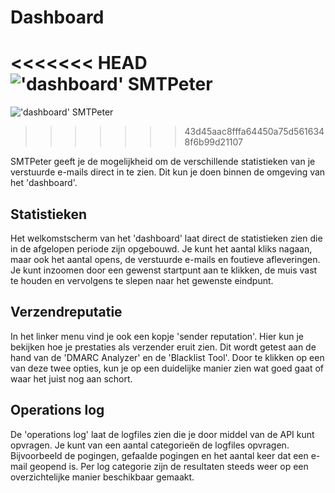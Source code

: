 # Dashboard 

<<<<<<< HEAD
!['dashboard' SMTPeter](Images/dashboardoverview.png "Dashboad Overview")
=======
!['dashboard' SMTPeter](Images/dashboardoverview.png)
>>>>>>> 43d45aac8fffa64450a75d5616348f6b99d21107

SMTPeter geeft je de mogelijkheid om de verschillende statistieken 
van je verstuurde e-mails direct in te zien. Dit kun je doen binnen 
de omgeving van het 'dashboard'. 


## Statistieken

Het welkomstscherm van het 'dashboard' laat direct de statistieken zien
die in de afgelopen periode zijn opgebouwd. Je kunt het aantal kliks 
nagaan, maar ook het aantal opens, de verstuurde e-mails en foutieve
afleveringen. Je kunt inzoomen door een gewenst startpunt aan te klikken,
de muis vast te houden en vervolgens te slepen naar het gewenste eindpunt.


## Verzendreputatie

In het linker menu vind je ook een kopje 'sender reputation'. Hier kun je
bekijken hoe je prestaties als verzender eruit zien. Dit wordt getest
aan de hand van de 'DMARC Analyzer' en de 'Blacklist Tool'. Door te klikken
op een van deze twee opties, kun je op een duidelijke manier zien wat 
goed gaat of waar het juist nog aan schort. 


## Operations log

De 'operations log' laat de logfiles zien die je door middel van de API
kunt opvragen. Je kunt van een aantal categorieën de logfiles opvragen.
Bijvoorbeeld de pogingen, gefaalde pogingen en het aantal keer dat een 
e-mail geopend is. Per log categorie zijn de resultaten steeds weer op
een overzichtelijke manier beschikbaar gemaakt.
